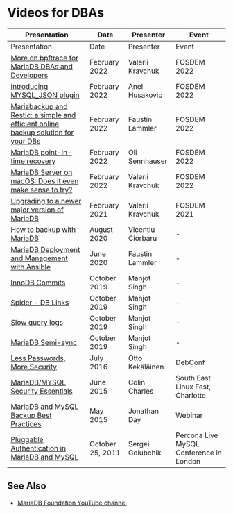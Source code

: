 
# Videos for DBAs


| Presentation | Date | Presenter | Event |
| --- | --- | --- | --- |
| Presentation | Date | Presenter | Event |
| [More on bpftrace for MariaDB DBAs and Developers](https://www.youtube.com/watch?v=0fFZDR6vHio) | February 2022 | Valerii Kravchuk | FOSDEM 2022 |
| [Introducing MYSQL_JSON plugin](https://www.youtube.com/watch?v=_uYirgBOSSA) | February 2022 | Anel Husakovic | FOSDEM 2022 |
| [Mariabackup and Restic: a simple and efficient online backup solution for your DBs](https://youtu.be/b-KFj8GfvzE) | February 2022 | Faustin Lammler | FOSDEM 2022 |
| [MariaDB point-in-time recovery](https://youtu.be/ezHmnNmmcDo) | February 2022 | Oli Sennhauser | FOSDEM 2022 |
| [MariaDB Server on macOS: Does it even make sense to try?](https://www.youtube.com/watch?v=VoAPP6GDyYw) | February 2022 | Valerii Kravchuk | FOSDEM 2022 |
| [Upgrading to a newer major version of MariaDB](https://www.youtube.com/watch?v=1kLIXN2DoEo) | February 2021 | Valerii Kravchuk | FOSDEM 2021 |
| [How to backup with MariaDB](https://www.youtube.com/watch?v=xB4ImmmzXqU) | August 2020 | Vicențiu Ciorbaru | - |
| [MariaDB Deployment and Management with Ansible](https://www.youtube.com/watch?v=CV8-56Fgjc0) | June 2020 | Faustin Lammler | - |
| [InnoDB Commits](https://www.youtube.com/watch?v=NBrHJecEo6g) | October 2019 | Manjot Singh | - |
| [Spider - DB Links](https://www.youtube.com/watch?v=hh3sts8vWtk) | October 2019 | Manjot Singh | - |
| [Slow query logs](https://www.youtube.com/watch?v=2ztplQTPVLw) | October 2019 | Manjot Singh | - |
| [MariaDB Semi-sync](https://www.youtube.com/watch?v=Zw2oVm7Wan0) | October 2019 | Manjot Singh | - |
| [Less Passwords, More Security](https://www.slideshare.net/ottokekalainen/less-passwords-more-security-unix-socket-authentication-and-other-mariadb-hardening-tips) | July 2016 | Otto Kekäläinen | DebConf |
| [MariaDB/MYSQL Security Essentials](https://www.youtube.com/watch?v=Gg-C6YJL5y4&feature=share) | June 2015 | Colin Charles | South East Linux Fest, Charlotte |
| [MariaDB and MySQL Backup Best Practices](https://mariadb.com/node/1942) | May 2015 | Jonathan Day | Webinar |
| [Pluggable Authentication in MariaDB and MySQL](https://www.percona.com/live/london-2011/session/pluggable-authentication-in-mysql-and-mariadb/) | October 25, 2011 | Sergei Golubchik | Percona Live MySQL Conference in London |



## See Also


* [MariaDB Foundation YouTube channel](https://www.youtube.com/c/MariaDBFoundation)

